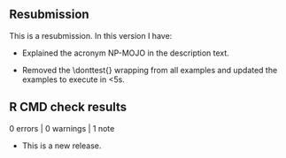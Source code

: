 ## Resubmission
This is a resubmission. In this version I have:

* Explained the acronym NP-MOJO in the description text.

* Removed the \donttest{} wrapping from all examples and updated the examples to execute in <5s.

## R CMD check results

0 errors | 0 warnings | 1 note

* This is a new release.
